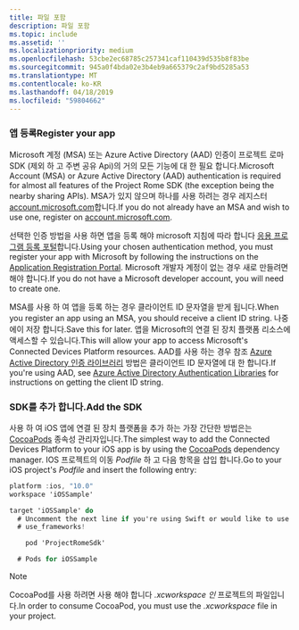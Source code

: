 ```yaml
---
title: 파일 포함
description: 파일 포함
ms.topic: include
ms.assetid: ''
ms.localizationpriority: medium
ms.openlocfilehash: 53cbe2ec68785c257341caf110439d535b8f83be
ms.sourcegitcommit: 945a0f4bda02e3b4eb9a665379c2af9bd5285a53
ms.translationtype: MT
ms.contentlocale: ko-KR
ms.lasthandoff: 04/18/2019
ms.locfileid: "59804662"
---
```

### <a name="register-your-app"></a><span data-ttu-id="c931d-103">앱 등록</span><span class="sxs-lookup"><span data-stu-id="c931d-103">Register your app</span></span>

<span data-ttu-id="c931d-104">Microsoft 계정 (MSA) 또는 Azure Active Directory (AAD) 인증이 프로젝트 로마 SDK (제외 하 고 주변 공유 Api)의 거의 모든 기능에 대 한 필요 합니다.</span><span class="sxs-lookup"><span data-stu-id="c931d-104">Microsoft Account (MSA) or Azure Active Directory (AAD) authentication is required for almost all features of the Project Rome SDK (the exception being the nearby sharing APIs).</span></span> <span data-ttu-id="c931d-105">MSA가 있지 않으며 하나를 사용 하려는 경우 레지스터 [account.microsoft.com](https://account.microsoft.com/account)합니다.</span><span class="sxs-lookup"><span data-stu-id="c931d-105">If you do not already have an MSA and wish to use one, register on [account.microsoft.com](https://account.microsoft.com/account).</span></span>

<span data-ttu-id="c931d-106">선택한 인증 방법을 사용 하면 앱을 등록 해야 microsoft 지침에 따라 합니다 [응용 프로그램 등록 포털](https://apps.dev.microsoft.com/)합니다.</span><span class="sxs-lookup"><span data-stu-id="c931d-106">Using your chosen authentication method, you must register your app with Microsoft by following the instructions on the [Application Registration Portal](https://apps.dev.microsoft.com/).</span></span> <span data-ttu-id="c931d-107">Microsoft 개발자 계정이 없는 경우 새로 만들려면 해야 합니다.</span><span class="sxs-lookup"><span data-stu-id="c931d-107">If you do not have a Microsoft developer account, you will need to create one.</span></span>

<span data-ttu-id="c931d-108">MSA를 사용 하 여 앱을 등록 하는 경우 클라이언트 ID 문자열을 받게 됩니다.</span><span class="sxs-lookup"><span data-stu-id="c931d-108">When you register an app using an MSA, you should receive a client ID string.</span></span> <span data-ttu-id="c931d-109">나중에이 저장 합니다.</span><span class="sxs-lookup"><span data-stu-id="c931d-109">Save this for later.</span></span> <span data-ttu-id="c931d-110">앱을 Microsoft의 연결 된 장치 플랫폼 리소스에 액세스할 수 있습니다.</span><span class="sxs-lookup"><span data-stu-id="c931d-110">This will allow your app to access Microsoft's Connected Devices Platform resources.</span></span> <span data-ttu-id="c931d-111">AAD를 사용 하는 경우 참조 [Azure Active Directory 인증 라이브러리](https://docs.microsoft.com/azure/active-directory/develop/active-directory-authentication-libraries) 방법은 클라이언트 ID 문자열에 대 한 합니다.</span><span class="sxs-lookup"><span data-stu-id="c931d-111">If you're using AAD, see [Azure Active Directory Authentication Libraries](https://docs.microsoft.com/azure/active-directory/develop/active-directory-authentication-libraries) for instructions on getting the client ID string.</span></span>

### <a name="add-the-sdk"></a><span data-ttu-id="c931d-112">SDK를 추가 합니다.</span><span class="sxs-lookup"><span data-stu-id="c931d-112">Add the SDK</span></span>

<span data-ttu-id="c931d-113">사용 하 여 iOS 앱에 연결 된 장치 플랫폼을 추가 하는 가장 간단한 방법은는 [CocoaPods](https://cocoapods.org/) 종속성 관리자입니다.</span><span class="sxs-lookup"><span data-stu-id="c931d-113">The simplest way to add the Connected Devices Platform to your iOS app is by using the [CocoaPods](https://cocoapods.org/) dependency manager.</span></span> <span data-ttu-id="c931d-114">IOS 프로젝트의 이동 *Podfile* 하 고 다음 항목을 삽입 합니다.</span><span class="sxs-lookup"><span data-stu-id="c931d-114">Go to your iOS project's *Podfile* and insert the following entry:</span></span>

```ObjectiveC
platform :ios, "10.0"
workspace 'iOSSample'

target 'iOSSample' do
  # Uncomment the next line if you're using Swift or would like to use dynamic frameworks
  # use_frameworks!

    pod 'ProjectRomeSdk'

  # Pods for iOSSample
```

> [!NOTE]
> <span data-ttu-id="c931d-115">CocoaPod를 사용 하려면 사용 해야 합니다 _.xcworkspace 인_ 프로젝트의 파일입니다.</span><span class="sxs-lookup"><span data-stu-id="c931d-115">In order to consume CocoaPod, you must use the _.xcworkspace_ file in your project.</span></span>
